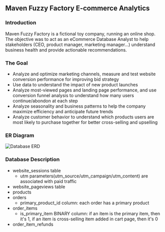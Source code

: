 ## Maven Fuzzy Factory E-commerce Analytics ##
### Introduction ###
Maven Fuzzy Factory is a fictional toy company, running an online shop. The objective was to act as an eCommerce Database Analyst to help
stakeholders (CEO, product manager, marketing manager...) understand business health and provide actionable recommendations.

### The Goal ###
- Analyze and optimize marketing channels, measure and test website conversion performance for improving bid strategy
- Use data to understand the impact of new product launches
- Analyze most-viewed pages and landing page performance, and use conversion funnel analysis to understand how many users continue/abondon at each step
- Analyze seasonality and business patterns to help the company maximize efficiency and anticipate future trends
- Analyze customer behavior to understand which products users are most likely to purchase together for better cross-selling and upselling

### ER Diagram ###
![Database ERD](https://github.com/mingyuan9/PortfolioProject/blob/main/ERD.png)

### Database Description ### 
  - website_sessions table
    - utm parameters(utm_source/utm_campaign/utm_content) are associated with paid traffic   
  - website_pageviews table
  - products
  - orders
    - primary_product_id column: each order has a primary product
  - order_items
    - is_primary_item BINARY column: if an item is the primary item, then it's 1, if an item is cross-selling item added in cart page, then it's 0
  - order_item_refunds
